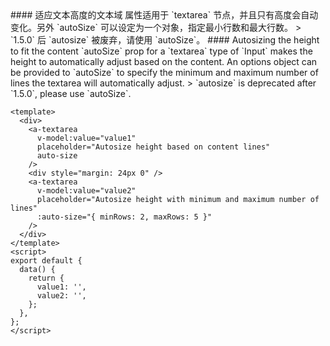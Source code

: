 <cn>
#### 适应文本高度的文本域
属性适用于 `textarea` 节点，并且只有高度会自动变化。另外 `autoSize` 可以设定为一个对象，指定最小行数和最大行数。
> `1.5.0` 后 `autosize` 被废弃，请使用 `autoSize`。
</cn>

<us>
#### Autosizing the height to fit the content
`autoSize` prop for a `textarea` type of `Input` makes the height to automatically adjust based on the content. An options object can be provided to `autoSize` to specify the minimum and maximum number of lines the textarea will automatically adjust.
> `autosize` is deprecated after `1.5.0`, please use `autoSize`.
</us>

```vue
<template>
  <div>
    <a-textarea
      v-model:value="value1"
      placeholder="Autosize height based on content lines"
      auto-size
    />
    <div style="margin: 24px 0" />
    <a-textarea
      v-model:value="value2"
      placeholder="Autosize height with minimum and maximum number of lines"
      :auto-size="{ minRows: 2, maxRows: 5 }"
    />
  </div>
</template>
<script>
export default {
  data() {
    return {
      value1: '',
      value2: '',
    };
  },
};
</script>
```

